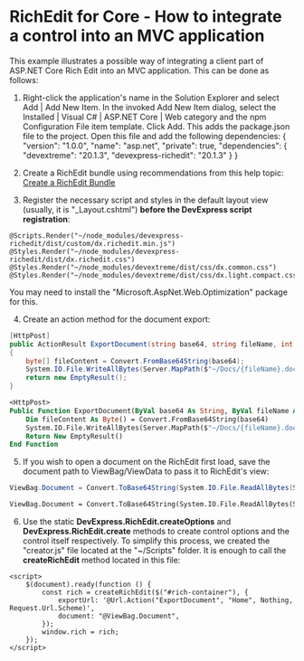 # RichEdit for Core - How to integrate a control into an MVC application

This example illustrates a possible way of integrating a client part of ASP.NET Core Rich Edit into an MVC application. This can be done as follows:
1. Right-click the application's name in the Solution Explorer and select Add | Add New Item. In the invoked Add New Item dialog, select the Installed | Visual C# | ASP.NET Core | Web category and the npm Configuration File item template. Click Add.
This adds the package.json file to the project. Open this file and add the following dependencies:
{
  "version": "1.0.0",
  "name": "asp.net",
  "private": true,
  "dependencies": {
    "devextreme": "20.1.3",
    "devexpress-richedit": "20.1.3"
  }
}

2. Create a RichEdit bundle using recommendations from this help topic: [Create a RichEdit Bundle](https://docs.devexpress.com/AspNetCore/401721/office-inspired-controls/get-started/richedit-bundle#create-a-richedit-bundle) 
3. Register the necessary script and styles in the default layout view (usually, it is "_Layout.cshtml") **before the DevExpress script registration**:

```razor
@Scripts.Render("~/node_modules/devexpress-richedit/dist/custom/dx.richedit.min.js")
@Styles.Render("~/node_modules/devexpress-richedit/dist/dx.richedit.css")
@Styles.Render("~/node_modules/devextreme/dist/css/dx.common.css")
@Styles.Render("~/node_modules/devextreme/dist/css/dx.light.compact.css")
```

You may need to install the "Microsoft.AspNet.Web.Optimization" package for this.

4. Create an action method for the document export:

```cs
[HttpPost]
public ActionResult ExportDocument(string base64, string fileName, int format, string reason)
{
	byte[] fileContent = Convert.FromBase64String(base64);
	System.IO.File.WriteAllBytes(Server.MapPath($"~/Docs/{fileName}.docx"), fileContent);
	return new EmptyResult();
}
```

```vb
<HttpPost>
Public Function ExportDocument(ByVal base64 As String, ByVal fileName As String, ByVal format As Integer, ByVal reason As String) As ActionResult
	Dim fileContent As Byte() = Convert.FromBase64String(base64)
	System.IO.File.WriteAllBytes(Server.MapPath($"~/Docs/{fileName}.docx"), fileContent)
	Return New EmptyResult()
End Function
```

5. If you wish to open a document on the RichEdit first load, save the document path to ViewBag/ViewData to pass it to RichEdit's view:

```cs
ViewBag.Document = Convert.ToBase64String(System.IO.File.ReadAllBytes(Server.MapPath("~/Docs/template.docx")));
```
```vb
ViewBag.Document = Convert.ToBase64String(System.IO.File.ReadAllBytes(Server.MapPath("~/Docs/template.docx")))
```

6. Use the static **DevExpress.RichEdit.createOptions** and **DevExpress.RichEdit.create** methods to create control options and the control itself respectively. To simplify this process, we created the "creator.js" file located at the "~/Scripts" folder.
It is enough to call the **createRichEdit** method located in this file:

```razor
<script>
    $(document).ready(function () {
        const rich = createRichEdit($("#rich-container"), {
            exportUrl: '@Url.Action("ExportDocument", "Home", Nothing, Request.Url.Scheme)',
            document: "@ViewBag.Document",
        });
        window.rich = rich;
    });
</script>
```